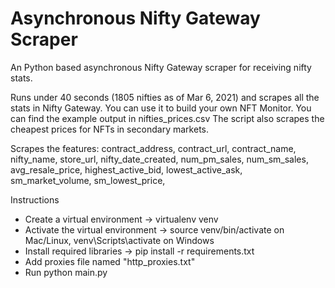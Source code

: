 # Asynchronous Nifty Gateway Scraper
An Python based asynchronous Nifty Gateway scraper for receiving nifty stats.

Runs under 40 seconds (1805 nifties as of Mar 6, 2021) and scrapes all the stats in Nifty Gateway. You can use it to build your own NFT Monitor. You can find the example output in nifties_prices.csv
The script also scrapes the cheapest prices for NFTs in secondary markets.

Scrapes the features:
contract_address,
contract_url,
contract_name,
nifty_name,
store_url,
nifty_date_created,
num_pm_sales,
num_sm_sales,
avg_resale_price,
highest_active_bid,
lowest_active_ask,
sm_market_volume,
sm_lowest_price,

Instructions
- Create a virtual environment -> virtualenv venv
- Activate the virtual environment -> source venv/bin/activate on Mac/Linux, venv\Scripts\activate on Windows
- Install required libraries -> pip install -r requirements.txt
- Add proxies file named "http_proxies.txt"
- Run python main.py
